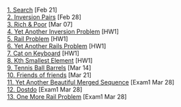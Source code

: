 [1. Search](https://www.hackerrank.com/contests/110-spring-ids-lab-feb-21/challenges/ids-search) [Feb 21]  
[2. Inversion Pairs](https://www.hackerrank.com/contests/110-spring-ids-lab-feb-28/challenges/110-spring-ids-lab-inversion-pairs) [Feb 28]  
[3. Rich & Poor](https://www.hackerrank.com/contests/110-spring-ids-lab-mar-07/challenges/110-spring-ids-lab-rich-poor) [Mar 07]  
[4. Yet Another Inversion Problem](https://www.hackerrank.com/contests/110-spring-ids-homework-1/challenges/yet-another-inversion-problem) [HW1]  
[5. Rail Problem](https://www.hackerrank.com/contests/110-spring-ids-homework-1/challenges/rail-problem) [HW1]  
[6. Yet Another Rails Problem](https://www.hackerrank.com/contests/110-spring-ids-homework-1/challenges/yet-another-rails-problem) [HW1]  
[7. Cat on Keyboard](https://www.hackerrank.com/contests/110-spring-ids-homework-1/challenges/cat-on-keyboard) [HW1]  
[8. Kth Smallest Element](https://www.hackerrank.com/contests/110-spring-ids-homework-1/challenges/110-spring-ids-hw1-kth-smallest-element) [HW1]  
[9. Tennis Ball Barrels](https://www.hackerrank.com/contests/110-spring-ids-lab-mar-14/challenges/110-spring-ids-lab-tennis-ball-barrels) [Mar 14]  
[10. Friends of friends](https://www.hackerrank.com/contests/110-spring-ids-lab-mar-21/challenges/110-spring-ids-lab-friend-of-friend) [Mar 21]  
[11. Yet Another Beautiful Merged Sequence](https://www.hackerrank.com/contests/110-spring-ids-exam-1-in-class/challenges/yet-another-beautiful-merged-sequence) [Exam1 Mar 28]  
[12. Dostdo](https://www.hackerrank.com/contests/110-spring-ids-exam-1-in-class/challenges/110-spring-ids-exam-dostdo) [Exam1 Mar 28]  
[13. One More Rail Problem](https://www.hackerrank.com/contests/110-spring-ids-exam-1-in-class/challenges/110-spring-ids-exam-one-more-rail-problem) [Exam1 Mar 28]  
